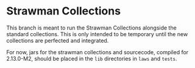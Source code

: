 # Strawman Collections

This branch is meant to run the Strawman Collections alongside the standard
collections.  This is only intended to be temporary until the new
collections are perfected and integrated.

For now, jars for the strawman collections and sourcecode, compiled for
2.13.0-M2, should be placed in the `lib` directories in `laws` and `tests`.
